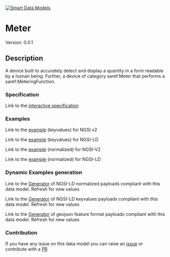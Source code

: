 [![Smart Data Models](https://smartdatamodels.org/wp-content/uploads/2022/01/SmartDataModels_logo.png "Logo")](https://smartdatamodels.org)
# Meter
Version: 0.0.1

## Description 

A device built to accurately detect and display a quantity in a form readable by a human being. Further, a device of category saref:Meter that performs a saref:MeteringFunction.
### Specification

Link to the [interactive specification](https://swagger.lab.fiware.org/?url=https://smart-data-models.github.io/dataModel.SAREF/Meter/swagger.yaml)
### Examples

Link to the [example](https://smart-data-models.github.io/dataModel.SAREF/Meter/examples/example.json) (keyvalues) for NGSI v2

Link to the [example](https://smart-data-models.github.io/dataModel.SAREF/Meter/examples/example.jsonld) (keyvalues) for NGSI-LD

Link to the [example](https://smart-data-models.github.io/dataModel.SAREF/Meter/examples/example-normalized.json) (normalized) for NGSI-V2

Link to the [example](https://smart-data-models.github.io/dataModel.SAREF/Meter/examples/example-normalized.jsonld) (normalized) for NGSI-LD
### Dynamic Examples generation

Link to the [Generator](https://smartdatamodels.org/extra/ngsi-ld_generator.php?schemaUrl=https://raw.githubusercontent.com/smart-data-models/dataModel.SAREF/master/Meter/schema.json&email=info@smartdatamodels.org) of NGSI-LD normalized payloads compliant with this data model. Refresh for new values

Link to the [Generator](https://smartdatamodels.org/extra/ngsi-ld_generator_keyvalues.php?schemaUrl=https://raw.githubusercontent.com/smart-data-models/dataModel.SAREF/master/Meter/schema.json&email=info@smartdatamodels.org) of NGSI-LD keyvalues payloads compliant with this data model. Refresh for new values

Link to the [Generator](https://smartdatamodels.org/extra/geojson_features_generator.php?schemaUrl=https://raw.githubusercontent.com/smart-data-models/dataModel.SAREF/master/Meter/schema.json&email=info@smartdatamodels.org) of geojson feature format payloads compliant with this data model. Refresh for new values
### Contribution

 If you have any issue on this data model you can raise an [issue](https://github.com/smart-data-models/dataModel.SAREF/issues)  or contribute with a [PR](https://github.com/smart-data-models/dataModel.SAREF/pulls)